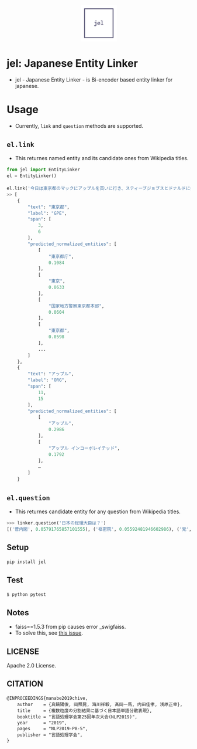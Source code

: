 <p align="center"><img width="20%" src="docs/jel-logo.png"></p>

# jel: Japanese Entity Linker
* jel - Japanese Entity Linker - is Bi-encoder based entity linker for japanese.

# Usage
* Currently, `link` and `question` methods are supported.

## `el.link`
* This returnes named entity and its candidate ones from Wikipedia titles.
```python
from jel import EntityLinker
el = EntityLinker()

el.link('今日は東京都のマックにアップルを買いに行き、スティーブジョブスとドナルドに会い、堀田区に引っ越した。')
>> [
    {
        "text": "東京都",
        "label": "GPE",
        "span": [
            3,
            6
        ],
        "predicted_normalized_entities": [
            [
                "東京都庁",
                0.1084
            ],
            [
                "東京",
                0.0633
            ],
            [
                "国家地方警察東京都本部",
                0.0604
            ],
            [
                "東京都",
                0.0598
            ],
            ...
        ]
    },
    {
        "text": "アップル",
        "label": "ORG",
        "span": [
            11,
            15
        ],
        "predicted_normalized_entities": [
            [
                "アップル",
                0.2986
            ],
            [
                "アップル インコーポレイテッド",
                0.1792
            ],
            …
        ]
    }
```

## `el.question`
* This returnes candidate entity for any question from Wikipedia titles.
```python
>>> linker.question('日本の総理大臣は？')
[('菅内閣', 0.05791765857101555), ('枢密院', 0.05592481946602986), ('党', 0.05430194711042564), ('総選挙', 0.052795400668513175)]
```

## Setup
`pip install jel`

## Test
`$ python pytest`

## Notes
* faiss==1.5.3 from pip causes error _swigfaiss. 
* To solve this, see [this issue](https://github.com/facebookresearch/faiss/issues/821#issuecomment-573531694).

## LICENSE
Apache 2.0 License.

## CITATION
```
@INPROCEEDINGS{manabe2019chive,
    author    = {真鍋陽俊, 岡照晃, 海川祥毅, 髙岡一馬, 内田佳孝, 浅原正幸},
    title     = {複数粒度の分割結果に基づく日本語単語分散表現},
    booktitle = "言語処理学会第25回年次大会(NLP2019)",
    year      = "2019",
    pages     = "NLP2019-P8-5",
    publisher = "言語処理学会",
}
```